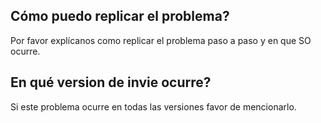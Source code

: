 ## Cómo puedo replicar el problema?
Por favor explícanos como replicar el problema paso a paso y en que SO ocurre.
## En qué version de invie ocurre?
Si este problema ocurre en todas las versiones favor de mencionarlo.
